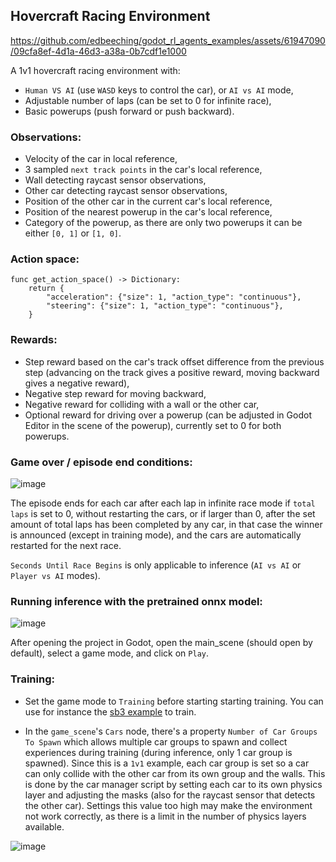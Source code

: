 ## Hovercraft Racing Environment

https://github.com/edbeeching/godot_rl_agents_examples/assets/61947090/09cfa8ef-4d1a-46d3-a38a-0b7cdf1e1000

A 1v1 hovercraft racing environment with:

- `Human VS AI` (use `WASD` keys to control the car), or `AI vs AI` mode,
- Adjustable number of laps (can be set to 0 for infinite race),
- Basic powerups (push forward or push backward).

### Observations:
- Velocity of the car in local reference,
- 3 sampled `next track points` in the car's local reference,
- Wall detecting raycast sensor observations,
- Other car detecting raycast sensor observations,
- Position of the other car in the current car's local reference,
- Position of the nearest powerup in the car's local reference,
- Category of the powerup, as there are only two powerups it can be either `[0, 1]` or `[1, 0]`.

### Action space:
```gdscript
func get_action_space() -> Dictionary:
	return {
		"acceleration": {"size": 1, "action_type": "continuous"},
		"steering": {"size": 1, "action_type": "continuous"},
	}
```

### Rewards:
- Step reward based on the car's track offset difference from the previous step (advancing on the track gives a positive reward, moving backward gives a negative reward),
- Negative step reward for moving backward,
- Negative reward for colliding with a wall or the other car,
- Optional reward for driving over a powerup (can be adjusted in Godot Editor in the scene of the powerup), currently set to 0 for both powerups.

### Game over / episode end conditions:
![image](https://github.com/edbeeching/godot_rl_agents_examples/assets/61947090/d9fdf617-0c4a-479e-8feb-cab9880345e6)

The episode ends for each car after each lap in infinite race mode if `total laps` is set to 0, without restarting the cars,
or if larger than 0, after the set amount of total laps has been completed by any car, in that case the winner is announced (except in training mode), and the cars are automatically restarted for the next race.

`Seconds Until Race Begins` is only applicable to inference (`AI vs AI` or `Player vs AI` modes).

### Running inference with the pretrained onnx model:
![image](https://github.com/edbeeching/godot_rl_agents_examples/assets/61947090/2f9dfd2b-9835-42e0-9bf5-5f45e896967b)

After opening the project in Godot, open the main_scene (should open by default), select a game mode, and click on `Play`.

### Training:

- Set the game mode to `Training` before starting starting training. You can use for instance the [sb3 example](https://github.com/edbeeching/godot_rl_agents/blob/main/examples/stable_baselines3_example.py) to train.

- In the `game_scene`'s `Cars` node, there's a property `Number of Car Groups To Spawn` which allows multiple car groups to spawn and collect experiences during training (during inference, only 1 car group is spawned). Since this is a `1v1` example, each car group is set so a car can only collide with the other car from its own group and the walls. This is done by the car manager script by setting each car to its own physics layer and adjusting the masks (also for the raycast sensor that detects the other car). Settings this value too high may make the environment not work correctly, as there is a limit in the number of physics layers available.

![image](https://github.com/edbeeching/godot_rl_agents_examples/assets/61947090/94752856-8729-4cde-8151-3aaf65bab155)



